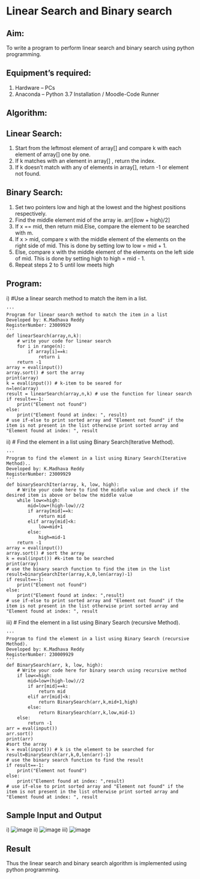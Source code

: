# Linear Search and Binary search
## Aim:
To write a program to perform linear search and binary search using python programming.
## Equipment’s required:
1.	Hardware – PCs
2.	Anaconda – Python 3.7 Installation / Moodle-Code Runner
## Algorithm:
## Linear Search:
1.	Start from the leftmost element of array[] and compare k with each element of array[] one by one.
2.	If k matches with an element in array[] , return the index.
3.	If k doesn’t match with any of elements in array[], return -1 or element not found.
## Binary Search:
1.	Set two pointers low and high at the lowest and the highest positions respectively.
2.	Find the middle element mid of the array ie. arr[(low + high)/2]
3.	If x == mid, then return mid.Else, compare the element to be searched with m.
4.	If x > mid, compare x with the middle element of the elements on the right side of mid. This is done by setting low to low = mid + 1.
5.	Else, compare x with the middle element of the elements on the left side of mid. This is done by setting high to high = mid - 1.
6.	Repeat steps 2 to 5 until low meets high
## Program:
i)	#Use a linear search method to match the item in a list.
```
''' 
Program for linear search method to match the item in a list
Developed by: K.Madhava Reddy
RegisterNumber: 23009929
'''
def linearSearch(array,n,k):
    # write your code for linear search
    for i in range(n):
        if array[i]==k:
            return i
    return -1
array = eval(input())
array.sort() # sort the array
print(array)
k = eval(input()) # k-item to be seared for
n=len(array)
result = linearSearch(array,n,k) # use the function for linear search
if result==-1:
    print("Element not found")
else:
    print("Element found at index: ", result)
# use if-else to print sorted array and "Element not found" if the item is not present in the list otherwise print sorted array and "Element found at index: ", result

```
ii)	# Find the element in a list using Binary Search(Iterative Method).
```
''' 
Program to find the element in a list using Binary Search(Iterative Method)..
Developed by: K.Madhava Reddy
RegisterNumber: 23009929
'''
def binarySearchIter(array, k, low, high):
    # Write your code here to find the middle value and check if the desired item is above or below the middle value
    while low<=high:
        mid=low+(high-low)//2
        if array[mid]==k:
            return mid
        elif array[mid]<k:
            low=mid+1
        else:
            high=mid-1
    return -1
array = eval(input())
array.sort() # sort the array
k = eval(input()) #k-item to be searched
print(array)
# use the binary search function to find the item in the list
result=binarySearchIter(array,k,0,len(array)-1)
if result==-1:
    print("Element not found")
else:
    print("Element found at index: ",result)
# use if-else to print sorted array and "Element not found" if the item is not present in the list otherwise print sorted array and "Element found at index: ", result

```
iii)	# Find the element in a list using Binary Search (recursive Method).
```
''' 
Program to find the element in a list using Binary Search (recursive Method).
Developed by: K.Madhava Reddy
RegisterNumber: 230009929
'''
def BinarySearch(arr, k, low, high):
    # Write your code here for binary search using recursive method
    if low<=high:
        mid=low+(high-low)//2
        if arr[mid]==k:
            return mid
        elif arr[mid]<k:
            return BinarySearch(arr,k,mid+1,high)
        else:
            return BinarySearch(arr,k,low,mid-1)
    else:
        return -1
arr = eval(input())
arr.sort()
print(arr)
#sort the array
k = eval(input()) # k is the element to be searched for
result=BinarySearch(arr,k,0,len(arr)-1)
# use the binary search function to find the result
if result==-1:
    print("Element not found")
else:
    print("Element found at index: ",result)
# use if-else to print sorted array and "Element not found" if the item is not present in the list otherwise print sorted array and "Element found at index: ", result

```
## Sample Input and Output
i)
![image](https://github.com/Madhavareddy09/Search-Algorithm/assets/145742470/d89b5c9a-73cf-4f69-8d70-485901534b11)
ii)
![image](https://github.com/Madhavareddy09/Search-Algorithm/assets/145742470/fa350fd0-b554-4ffe-8996-933695733868)
iii)
![image](https://github.com/Madhavareddy09/Search-Algorithm/assets/145742470/1c8439e3-c176-4b7d-8324-5868425a73b1)

## Result
Thus the linear search and binary search algorithm is implemented using python programming.
